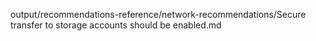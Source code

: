 output/recommendations-reference/network-recommendations/Secure transfer to storage accounts should be enabled.md